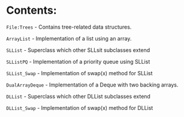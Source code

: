 # Contents:
`File:Trees` - Contains tree-related data structures.

`ArrayList` - Implementation of a list using an array.

`SLList` - Superclass which other SLLsit subclasses extend  

`SLListPQ` - Implementation of a priority queue using SLList  

`SLList_Swap` - Implementation of swap(x) method for SLList 

`DualArrayDeque` - Implementation of a Deque with two backing arrays. 

`DLList` - Superclass which other DLList subclasses extend  

`DLList_Swap` - Implementation of swap(x) method for DLList
